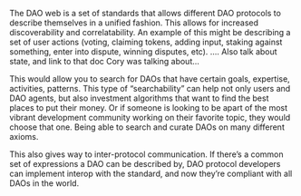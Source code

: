 The DAO web is a set of standards that allows different DAO protocols to describe themselves in a unified fashion. This allows for increased discoverability and correlatability. An example of this might be describing a set of user actions (voting, claiming tokens, adding input, staking against something, enter into dispute, winning disputes, etc). …. Also talk about state, and link to that doc Cory was talking about...

This would allow you to search for DAOs that have certain goals, expertise, activities, patterns. This type of “searchability” can help not only users and DAO agents, but also investment algorithms that want to find the best places to put their money. Or if someone is looking to be apart of the most vibrant development community working on their favorite topic, they would choose that one. Being able to search and curate DAOs on many different axioms.

This also gives way to inter-protocol communication. If there’s a common set of expressions a DAO can be described by, DAO protocol developers can implement interop with the standard, and now they’re compliant with all DAOs in the world.
